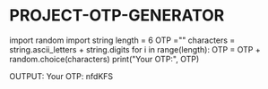 # PROJECT-OTP-GENERATOR

import random
import string
length = 6
OTP =""
characters = string.ascii_letters + string.digits
for i in range(length):
  OTP = OTP + random.choice(characters)
print("Your OTP:", OTP)

OUTPUT:
Your OTP: nfdKFS
